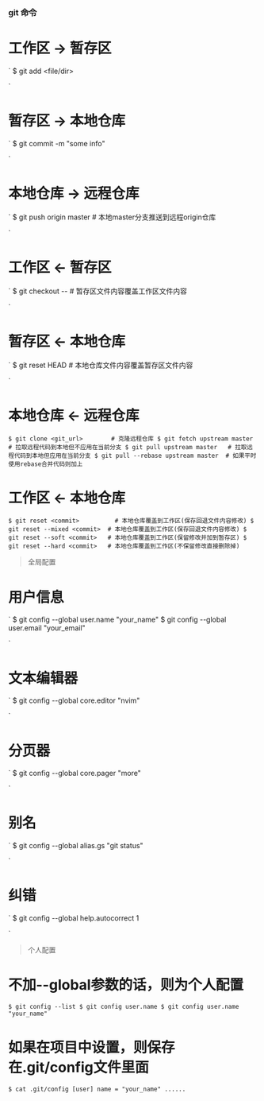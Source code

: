 ### git 命令

# 工作区 -> 暂存区
`
$ git add <file/dir>

`

# 暂存区 -> 本地仓库
`
$ git commit -m "some info"

`

# 本地仓库 -> 远程仓库
`
$ git push origin master  # 本地master分支推送到远程origin仓库

`

# 工作区 <- 暂存区
`
$ git checkout -- <file>  # 暂存区文件内容覆盖工作区文件内容

`

# 暂存区 <- 本地仓库
`
$ git reset HEAD <file>   # 本地仓库文件内容覆盖暂存区文件内容

`

# 本地仓库 <- 远程仓库
`
$ git clone <git_url>        # 克隆远程仓库
$ git fetch upstream master  # 拉取远程代码到本地但不应用在当前分支
$ git pull upstream master   # 拉取远程代码到本地但应用在当前分支
$ git pull --rebase upstream master  # 如果平时使用rebase合并代码则加上
`



# 工作区 <- 本地仓库
`
$ git reset <commit>          # 本地仓库覆盖到工作区(保存回退文件内容修改)
$ git reset --mixed <commit>  # 本地仓库覆盖到工作区(保存回退文件内容修改)
$ git reset --soft <commit>   # 本地仓库覆盖到工作区(保留修改并加到暂存区)
$ git reset --hard <commit>   # 本地仓库覆盖到工作区(不保留修改直接删除掉)
`


> 全局配置

# 用户信息
`
$ git config --global user.name "your_name"
$ git config --global user.email "your_email"

`


# 文本编辑器
`
$ git config --global core.editor "nvim"


`

# 分页器
`
$ git config --global core.pager "more"

`
# 别名
`
$ git config --global alias.gs "git status"

`
# 纠错
`
$ git config --global help.autocorrect 1

`
> 个人配置
# 不加--global参数的话，则为个人配置
`
$ git config --list
$ git config user.name
$ git config user.name "your_name"
`

# 如果在项目中设置，则保存在.git/config文件里面
`
$ cat .git/config
[user]
    name = "your_name"
......
`